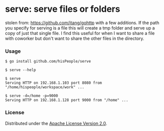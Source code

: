 # serve: serve files or folders

stolen from: https://github.com/itang/gohttp with a few additions. If the path you specify for serving is a file this will create a tmp folder and serve up a copy of just that single file. I find this useful for when I want to share a file with coworker but don't want to share the other files in the directory.

### Usage

```
$ go install github.com/hisPeople/serve

$ serve --help

$ serve
Serving HTTP on 192.168.1.103 port 8080 from "/home/hispeople/workspace/work" ...

$ serve -d=/home -p=9000
Serving HTTP on 192.168.1.128 port 9000 from "/home" ...
```

### License

Distributed under the [Apache License Version 2.0](http://www.apache.org/licenses/LICENSE-2.0.html).
